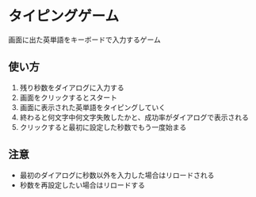 # タイピングゲーム
画面に出た英単語をキーボードで入力するゲーム

## 使い方
1. 残り秒数をダイアログに入力する
2. 画面をクリックするとスタート
3. 画面に表示された英単語をタイピングしていく
4. 終わると何文字中何文字失敗したかと、成功率がダイアログで表示される
5. クリックすると最初に設定した秒数でもう一度始まる

## 注意
- 最初のダイアログに秒数以外を入力した場合はリロードされる
- 秒数を再設定したい場合はリロードする